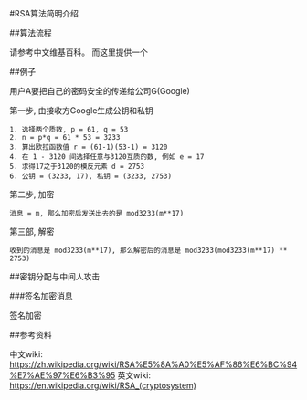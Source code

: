 #RSA算法简明介绍

##算法流程

请参考中文维基百科。 而这里提供一个

##例子

用户A要把自己的密码安全的传递给公司G(Google)

第一步, 由接收方Google生成公钥和私钥

	1. 选择两个质数, p = 61, q = 53
	2. n = p*q = 61 * 53 = 3233
	3. 算出欧拉函数值 r = (61-1)(53-1) = 3120
	4. 在 1 - 3120 间选择任意与3120互质的数, 例如 e = 17
	5. 求得17之于3120的模反元素 d = 2753
	6. 公钥 = (3233, 17), 私钥 = (3233, 2753)

第二步, 加密
	
	消息 = m, 那么加密后发送出去的是 mod3233(m**17)
	
第三部, 解密
	
	收到的消息是 mod3233(m**17), 那么解密后的消息是 mod3233(mod3233(m**17) ** 2753)


##密钥分配与中间人攻击


###签名加密消息

签名加密


##参考资料

中文wiki: https://zh.wikipedia.org/wiki/RSA%E5%8A%A0%E5%AF%86%E6%BC%94%E7%AE%97%E6%B3%95
英文wiki: https://en.wikipedia.org/wiki/RSA_(cryptosystem)
